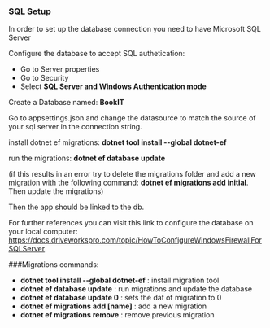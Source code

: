 ﻿### SQL Setup
In order to set up the database connection you need to have Microsoft SQL Server

Configure the database to accept SQL authetication:
* Go to Server properties
* Go to Security
* Select **SQL Server and Windows Authentication mode**

Create a Database named: **BookIT**

Go to appsettings.json and change the datasource to match the source of your sql server in the 
connection string.

install dotnet ef migrations:
**dotnet tool install --global dotnet-ef**

run the migrations: **dotnet ef database update**

(if this results in an error try to delete the migrations folder and add a new migration with the 
following command: **dotnet ef migrations add initial**. Then update the migrations)

Then the app should be linked to the db.

For further references you can visit this link to configure the database on your local computer:
https://docs.driveworkspro.com/topic/HowToConfigureWindowsFirewallForSQLServer


###Migrations commands:
* **dotnet tool install --global dotnet-ef**                   : install migration tool
* **dotnet ef database update**                                : run migrations and update the database
* **dotnet ef database update 0**                              : sets the dat of migration to 0
* **dotnet ef migrations add [name]**                          : add a new migration
* **dotnet ef migrations remove**                              : remove previous migration
